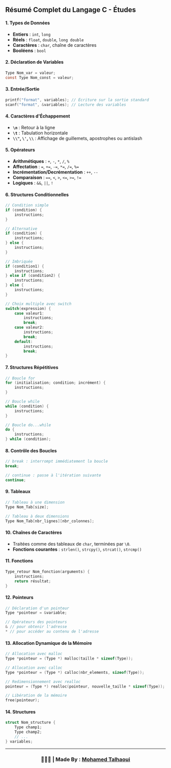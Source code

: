 ## **Résumé Complet du Langage C - Études**

#### **1. Types de Données**
- **Entiers** : `int`, `long`
- **Réels** : `float`, `double`, `long double`
- **Caractères** : `char`, chaîne de caractères
- **Booléens** : `bool`

#### **2. Déclaration de Variables**
```c
Type Nom_var = valeur;
const Type Nom_const = valeur;
```

#### **3. Entrée/Sortie**
```c
printf("format", variables); // Écriture sur la sortie standard
scanf("format", &variables); // Lecture des variables
```

#### **4. Caractères d'Échappement**
- **`\n`** : Retour à la ligne
- **`\t`** : Tabulation horizontale
- **`\\"`, `\'`, `\\`** : Affichage de guillemets, apostrophes ou antislash

#### **5. Opérateurs**
- **Arithmétiques** : `+`, `-`, `*`, `/`, `%`
- **Affectation** : `=`, `+=`, `-=`, `*=`, `/=`, `%=`
- **Incrémentation/Decrémentation** : `++`, `--`
- **Comparaison** : `==`, `<`, `>`, `<=`, `>=`, `!=`
- **Logiques** : `&&`, `||`, `!`

#### **6. Structures Conditionnelles**
```c
// Condition simple
if (condition) {
    instructions;
}

// Alternative
if (condition) {
    instructions;
} else {
    instructions;
}

// Imbriquée
if (condition1) {
    instructions;
} else if (condition2) {
    instructions;
} else {
    instructions;
}

// Choix multiple avec switch
switch(expression) {
    case valeur1:
        instructions;
        break;
    case valeur2:
        instructions;
        break;
    default:
        instructions;
        break;
}
```

#### **7. Structures Répétitives**
```c
// Boucle for
for (initialisation; condition; incrément) {
    instructions;
}

// Boucle while
while (condition) {
    instructions;
}

// Boucle do...while
do {
    instructions;
} while (condition);
```

#### **8. Contrôle des Boucles**
```c
// break : interrompt immédiatement la boucle
break;

// continue : passe à l'itération suivante
continue;
```

#### **9. Tableaux**
```c
// Tableau à une dimension
Type Nom_Tab[size];

// Tableau à deux dimensions
Type Nom_Tab[nbr_lignes][nbr_colonnes];
```

#### **10. Chaînes de Caractères**
- Traitées comme des tableaux de `char`, terminées par `\0`.
- **Fonctions courantes** : `strlen()`, `strcpy()`, `strcat()`, `strcmp()`

#### **11. Fonctions**
```c
Type_retour Nom_fonction(arguments) {
    instructions;
    return résultat;
}
```

#### **12. Pointeurs**
```c
// Déclaration d'un pointeur
Type *pointeur = &variable;

// Opérateurs des pointeurs
& // pour obtenir l'adresse
* // pour accéder au contenu de l'adresse
```

#### **13. Allocation Dynamique de la Mémoire**
```c
// Allocation avec malloc
Type *pointeur = (Type *) malloc(taille * sizeof(Type));

// Allocation avec calloc
Type *pointeur = (Type *) calloc(nbr_elements, sizeof(Type));

// Redimensionnement avec realloc
pointeur = (Type *) realloc(pointeur, nouvelle_taille * sizeof(Type));

// Libération de la mémoire
free(pointeur);
```

#### **14. Structures**
```c
struct Nom_structure {
    Type champ1;
    Type champ2;
    // ...
} variables;
```

<hr>

<h3 align="center"> 🧑🏻‍💻 | Made By : <a href="https://github.com/mohamedtalhaouii" target="_blank">Mohamed Talhaoui</a></h3>

